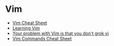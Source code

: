 # Vim

- [Vim Cheat Sheet](https://vim.rtorr.com/)
- [Learning Vim](https://www.reddit.com/r/vim/comments/8fqsju/learning_vim_and_switching_to_it/dy5qkpe/?context=1)
- [Your problem with Vim is that you don't grok vi](https://stackoverflow.com/questions/1218390/what-is-your-most-productive-shortcut-with-vim/1220118#1220118)
- [Vim Commands Cheat Sheet](http://www.fprintf.net/vimCheatSheet.html)
